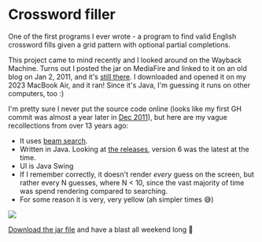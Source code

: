 # Crossword filler

One of the first programs I ever wrote - a program to find valid English crossword fills given a grid pattern with optional partial completions.

This project came to mind recently and I looked around on the Wayback Machine.
Turns out I posted the jar on MediaFire and linked to it on an old blog on Jan 2, 2011, and it's [still there](https://www.mediafire.com/file/rwpl49xusm55s2a/WordFillVer2.jar).
I downloaded and opened it on my 2023 MacBook Air, and it ran!
Since it's Java, I'm guessing it runs on other computers, too :)

I'm pretty sure I never put the source code online (looks like my first GH commit was almost a year later in [Dec 2011](https://github.com/khiner/AI-Challenge-2011/commit/9cd23268070eceb859ce34083a6f6ae25e9c7ac7)), but here are my vague recollections from over 13 years ago:
* It uses [beam search](https://en.wikipedia.org/wiki/Beam_search).
* Written in Java. Looking at [the releases](https://www.java.com/releases/), version 6 was the latest at the time.
* UI is Java Swing
* If I remember correctly, it doesn't render _every_ guess on the screen, but rather every N guesses, where N < 10, since the vast majority of time was spend rendering compared to searching.
* For some reason it is very, very yellow (ah simpler times 😅)

![](ScreenRecording.gif)

[Download the jar file](https://github.com/khiner/CrosswordFiller/raw/main/WordFillVer2.jar) and have a blast all weekend long 🤪
